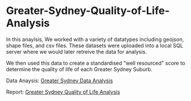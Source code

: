 # Greater-Sydney-Quality-of-Life-Analysis

In this anaylsis, We worked with a variety of datatypes including geojson, shape files, and csv files. These datasets were uploaded into a local SQL server where we would later
retreive the data for analysis. 

We then used this data to create a standardised "well resourced" score to determine the quality of life of each Greater Sydney Suburb.

Data Anaysis: [Greater Sydney Data Analysis](https://github.com/ethanyongg/Greater-Sydney-Quality-of-Life-Analysis/blob/main/Greater%20Sydney%20Analysis.ipynb)

Report: [Greater Sydney Quality of Life Analysis](https://github.com/ethanyongg/Greater-Sydney-Quality-of-Life-Analysis/blob/main/Greater%20Sydney%20Report.pdf)
